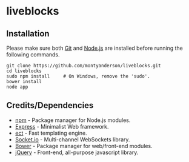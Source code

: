 # liveblocks

Installation
------------

Please make sure both [Git](https://git-scm.herokuapp.com/downloads) and [Node.js](https://nodejs.org/download/) are installed before running the following commands.

    git clone https://github.com/montyanderson/liveblocks.git
    cd liveblocks
    sudo npm install     # On Windows, remove the 'sudo'.
    bower install
    node app


Credits/Dependencies
--------------------

* [npm](https://www.npmjs.com/) - Package manager for Node.js modules.
* [Express](http://expressjs.com/) - Minimalist Web framework.
* [ect](http://ectjs.com/) - Fast templating engine.
* [Socket.io](http://socket.io/) - Multi-channel WebSockets library.
* [Bower](http://bower.io/) - Package manager for web/front-end modules.
* [jQuery](https://jquery.com/) - Front-end, all-purpose javascript library.
